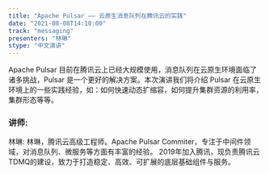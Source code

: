 ```yaml
---
title: "Apache Pulsar —— 云原生消息队列在腾讯云的实践"
date: "2021-08-08T14:10:00" 
track: "messaging"
presenters: "林琳"
stype: "中文演讲"
---
```

Apache Pulsar 目前在腾讯云上已经大规模使用，消息队列在云原生环境面临了诸多挑战，Pulsar 是一个更好的解决方案。本次演讲我们将介绍 Pulsar 在云原生环境上的一些实践经验，如：如何快速动态扩缩容，如何提升集群资源的利用率，集群形态等等。
 ### 讲师: 
 林琳: 林琳，腾讯云高级工程师。Apache Pulsar Commiter，专注于中间件领域，对消息队列、微服务等方面有丰富的经验。
2019年加入腾讯，现负责腾讯云TDMQ的建设，致力于打造稳定、高效、可扩展的底层基础组件与服务。
